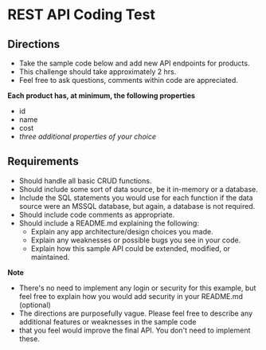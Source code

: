 # REST API Coding Test
 ## Directions
  * Take the sample code below and add new API endpoints for products.
  * This challenge should take approximately 2 hrs.
  * Feel free to ask questions, comments within code are appreciated. 

**Each product has, at minimum, the following properties**
  * id
  * name
  * cost
  * *three additional properties of your choice*
 
 ## Requirements
  * Should handle all basic CRUD functions.
  * Should include some sort of data source, be it in-memory or a database.
  * Include the SQL statements you would use for each function if the data source were an MSSQL database, but again, a database is not required.
  * Should include code comments as appropriate.
  * Should include a README.md explaining the following:
    * Explain any app architecture/design choices you made.
    * Explain any weaknesses or possible bugs you see in your code.
    * Explain how this sample API could be extended, modified, or maintained.

 **Note**
  * There's no need to implement any login or security for this example, but feel free to explain how you would add security in your README.md (optional)
  * The directions are purposefully vague. Please feel free to describe any additional features or weaknesses in the sample code
  * that you feel would improve the final API. You don't need to implement these.